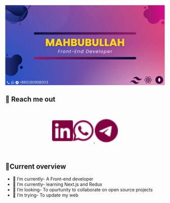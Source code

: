 


 <img src="/assets/bg.jpg" />


## 🧧 Reach me out

<br />

[<p align="center"><img height="75" src="./assets/linkedin.svg">](https://www.linkedin.com/in/mahbubullah09/)[<img height="75" src="/assets/whatsapp(1).svg"> ](https://wa.me/01909598003) [<img height="75" src="/assets/telegram(1).svg"> </p>](https://t.me//Mahbub6)

<br />

##  👀Current overview

- 🔭 I’m currently- A Front-end developer
- 🌱 I’m currently- learning Next.js and Redux
- 👯 I’m looking- To opurtunity to collaborate on open source projects
- 🤔 I’m trying- To update my web 
